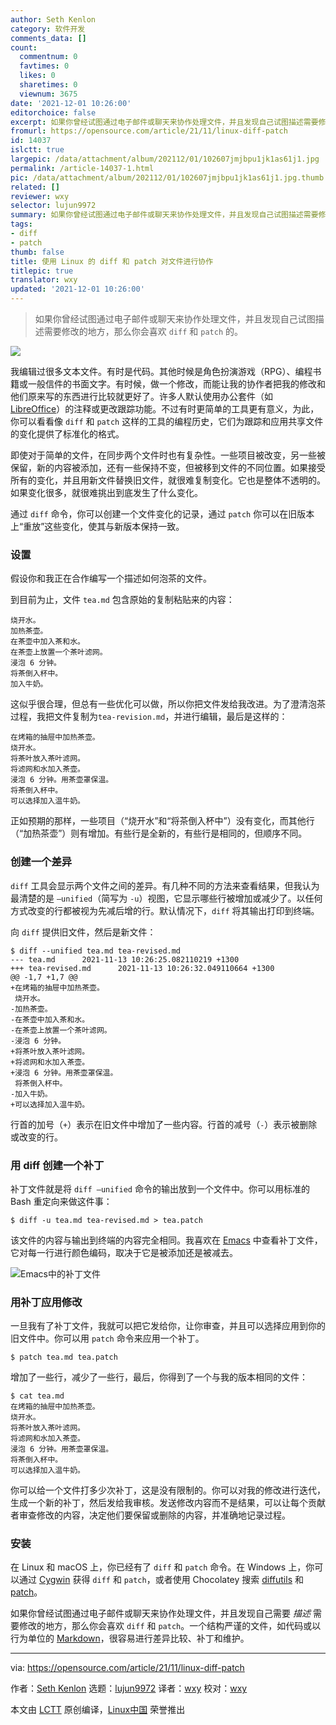 ```yaml
---
author: Seth Kenlon
category: 软件开发
comments_data: []
count:
  commentnum: 0
  favtimes: 0
  likes: 0
  sharetimes: 0
  viewnum: 3675
date: '2021-12-01 10:26:00'
editorchoice: false
excerpt: 如果你曾经试图通过电子邮件或聊天来协作处理文件，并且发现自己试图描述需要修改的地方，那么你会喜欢 diff 和 patch 的。
fromurl: https://opensource.com/article/21/11/linux-diff-patch
id: 14037
islctt: true
largepic: /data/attachment/album/202112/01/102607jmjbpu1jk1as61j1.jpg
permalink: /article-14037-1.html
pic: /data/attachment/album/202112/01/102607jmjbpu1jk1as61j1.jpg.thumb.jpg
related: []
reviewer: wxy
selector: lujun9972
summary: 如果你曾经试图通过电子邮件或聊天来协作处理文件，并且发现自己试图描述需要修改的地方，那么你会喜欢 diff 和 patch 的。
tags:
- diff
- patch
thumb: false
title: 使用 Linux 的 diff 和 patch 对文件进行协作
titlepic: true
translator: wxy
updated: '2021-12-01 10:26:00'
---
```



> 
> 如果你曾经试图通过电子邮件或聊天来协作处理文件，并且发现自己试图描述需要修改的地方，那么你会喜欢 `diff` 和 `patch` 的。
> 
> 
> 


![](/data/attachment/album/202112/01/102607jmjbpu1jk1as61j1.jpg)


我编辑过很多文本文件。有时是代码。其他时候是角色扮演游戏（RPG）、编程书籍或一般信件的书面文字。有时候，做一个修改，而能让我的协作者把我的修改和他们原来写的东西进行比较就更好了。许多人默认使用办公套件（如 [LibreOffice](https://opensource.com/article/21/9/libreoffice-tips)）的注释或更改跟踪功能。不过有时更简单的工具更有意义，为此，你可以看看像 `diff` 和 `patch` 这样的工具的编程历史，它们为跟踪和应用共享文件的变化提供了标准化的格式。


即使对于简单的文件，在同步两个文件时也有复杂性。一些项目被改变，另一些被保留，新的内容被添加，还有一些保持不变，但被移到文件的不同位置。如果接受所有的变化，并且用新文件替换旧文件，就很难复制变化。它也是整体不透明的。如果变化很多，就很难挑出到底发生了什么变化。


通过 `diff` 命令，你可以创建一个文件变化的记录，通过 `patch` 你可以在旧版本上“重放”这些变化，使其与新版本保持一致。


### 设置


假设你和我正在合作编写一个描述如何泡茶的文件。


到目前为止，文件 `tea.md` 包含原始的复制粘贴来的内容：



```
烧开水。
加热茶壶。
在茶壶中加入茶和水。
在茶壶上放置一个茶叶滤网。
浸泡 6 分钟。
将茶倒入杯中。
加入牛奶。

```

这似乎很合理，但总有一些优化可以做，所以你把文件发给我改进。为了澄清泡茶过程，我把文件复制为`tea-revision.md`，并进行编辑，最后是这样的：



```
在烤箱的抽屉中加热茶壶。
烧开水。
将茶叶放入茶叶滤网。
将滤网和水加入茶壶。
浸泡 6 分钟。用茶壶罩保温。
将茶倒入杯中。
可以选择加入温牛奶。

```

正如预期的那样，一些项目（“烧开水”和“将茶倒入杯中”）没有变化，而其他行（“加热茶壶”）则有增加。有些行是全新的，有些行是相同的，但顺序不同。


### 创建一个差异


`diff` 工具会显示两个文件之间的差异。有几种不同的方法来查看结果，但我认为最清楚的是 `—unified`（简写为 `-u`）视图，它显示哪些行被增加或减少了。以任何方式改变的行都被视为先减后增的行。默认情况下，`diff` 将其输出打印到终端。


向 `diff` 提供旧文件，然后是新文件：



```
$ diff --unified tea.md tea-revised.md 
--- tea.md      2021-11-13 10:26:25.082110219 +1300
+++ tea-revised.md      2021-11-13 10:26:32.049110664 +1300
@@ -1,7 +1,7 @@
+在烤箱的抽屉中加热茶壶。
 烧开水。
-加热茶壶。
-在茶壶中加入茶和水。
-在茶壶上放置一个茶叶滤网。
-浸泡 6 分钟。
+将茶叶放入茶叶滤网。
+将滤网和水加入茶壶。
+浸泡 6 分钟。用茶壶罩保温。
 将茶倒入杯中。
-加入牛奶。
+可以选择加入温牛奶。

```

行首的加号（`+`）表示在旧文件中增加了一些内容。行首的减号（`-`）表示被删除或改变的行。


### 用 diff 创建一个补丁


补丁文件就是将 `diff —unified` 命令的输出放到一个文件中。你可以用标准的 Bash 重定向来做这件事：



```
$ diff -u tea.md tea-revised.md > tea.patch

```

该文件的内容与输出到终端的内容完全相同。我喜欢在 [Emacs](https://opensource.com/article/20/12/emacs) 中查看补丁文件，它对每一行进行颜色编码，取决于它是被添加还是被减去。


![Emacs中的补丁文件](/data/attachment/album/202112/01/102615lyxryrxdetb3nr6r.jpg "A patch file in Emacs")


### 用补丁应用修改


一旦我有了补丁文件，我就可以把它发给你，让你审查，并且可以选择应用到你的旧文件中。你可以用 `patch` 命令来应用一个补丁。



```
$ patch tea.md tea.patch

```

增加了一些行，减少了一些行，最后，你得到了一个与我的版本相同的文件：



```
$ cat tea.md
在烤箱的抽屉中加热茶壶。
烧开水。
将茶叶放入茶叶滤网。
将滤网和水加入茶壶。
浸泡 6 分钟。用茶壶罩保温。
将茶倒入杯中。
可以选择加入温牛奶。

```

你可以给一个文件打多少次补丁，这是没有限制的。你可以对我的修改进行迭代，生成一个新的补丁，然后发给我审核。发送修改内容而不是结果，可以让每个贡献者审查修改的内容，决定他们要保留或删除的内容，并准确地记录过程。


### 安装


在 Linux 和 macOS 上，你已经有了 `diff` 和 `patch` 命令。在 Windows 上，你可以通过 [Cygwin](https://cygwin.com) 获得 `diff` 和 `patch`，或者使用 Chocolatey 搜索 [diffutils](https://community.chocolatey.org/packages/diffutils) 和 [patch](https://community.chocolatey.org/packages/patch)。


如果你曾经试图通过电子邮件或聊天来协作处理文件，并且发现自己需要 *描述* 需要修改的地方，那么你会喜欢 `diff` 和 `patch`。一个结构严谨的文件，如代码或以行为单位的 [Markdown](https://opensource.com/article/19/9/introduction-markdown)，很容易进行差异比较、补丁和维护。




---


via: <https://opensource.com/article/21/11/linux-diff-patch>


作者：[Seth Kenlon](https://opensource.com/users/seth) 选题：[lujun9972](https://github.com/lujun9972) 译者：[wxy](https://github.com/wxy) 校对：[wxy](https://github.com/wxy)


本文由 [LCTT](https://github.com/LCTT/TranslateProject) 原创编译，[Linux中国](https://linux.cn/) 荣誉推出